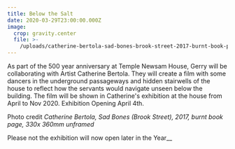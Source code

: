 ```yaml
---
title: Below the Salt
date: 2020-03-29T23:00:00.000Z
image:
  crop: gravity.center
  file: >-
    /uploads/catherine-bertola-sad-bones-brook-street-2017-burnt-book-page-330x-360mm-unframed.jpg
---
```

As part of the 500 year anniversary at Temple Newsam House, Gerry will be collaborating with Artist Catherine Bertola. They will create a film with some dancers in the underground passageways and hidden stairwells of the house to reflect how the servants would navigate unseen below the building.  The film will be shown in Catherine's exhibition at the house from April  to Nov 2020. Exhibition Opening April 4th.

Photo credit *Catherine Bertola, Sad Bones (Brook Street), 2017, burnt book page, 330x 360mm unframed*

Please not the exhibition will now open later in the Year__